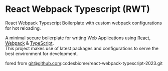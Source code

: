 # React Webpack Typescript (RWT)

React Webpack Typescript Boilerplate with custom webpack configurations for hot reloading.

A minimal secure boilerplate for writing Web Applications using [React](https://reactjs.org/), [Webpack](https://webpack.js.org/) & [TypeScript](https://www.typescriptlang.org/). <br /> This project makes use of latest packages and configurations to serve the best environment for development.

fored from git@github.com:codesbiome/react-webpack-typescript-2023.git

<br>

